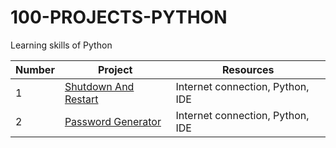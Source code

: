 # 100-PROJECTS-PYTHON
Learning skills of Python

Number | Project      | Resources
------ | ------------- |-------------------------------
1 | [Shutdown And Restart](https://github.com/Gonzabriolotti/100-Projects-Python/blob/main/Shutdown%20and%20Restart.py) |Internet connection, Python, IDE
2 | [Password Generator](https://github.com/Gonzabriolotti/100-Projects-Python/blob/main/Random%20Password.py) |Internet connection, Python, IDE
